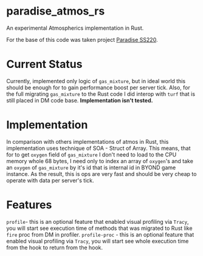 # paradise_atmos_rs
An experimental Atmospherics implementation in Rust.

For the base of this code was taken project [Paradise SS220](https://github.com/ss220-space/Paradise).

# Current Status
Currently, implemented only logic of `gas_mixture`, but in ideal world this should be enough for to gain performance boost per server tick. Also, for the full migrating `gas_mixture` to the Rust code I did interop with `turf` that is still placed in DM code base.
**Implementation isn't tested.**

# Implementation 
In comparison with others implementations of atmos in Rust, this implementation uses technique of SOA - Struct of Array. This means, that for to get `oxygen` field of `gas_mixture` I don't need to load to the CPU memory whole 68 bytes,
I need only to index an array of `oxygen`'s and take an `oxygen` of `gas_mixture` by it's id that is internal id in BYOND game instance. As the result, this is ops are very fast and should be very cheap to operate with data per server's tick.

# Features
`profile`- this is an optional feature that enabled visual profiling via `Tracy`, you will start see execution time of methods that was migrated to Rust like `fire` proc from DM in profiler.
`profile-proc` - this is an optional feature that enabled visual profiling via `Tracy`, you will start see whole execution time from the hook to return from the hook.
